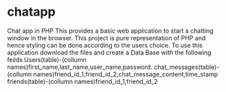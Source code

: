 # chatapp
Chat app in PHP
This provides a basic web application to start a chatting window in the browser. This project is pure representation of PHP and hence styling can be done according to the users choice.
To use this application download the files and create a Data Base with the following feilds
Users(table)-(collumn names)first_name,last_name,user_name,password.
chat_messages(table)-(collumn names)friend_id_1,friend_id_2,chat_message_content,time_stamp
friends(table)-(collumn names)friend_id_1,friend_id_2
